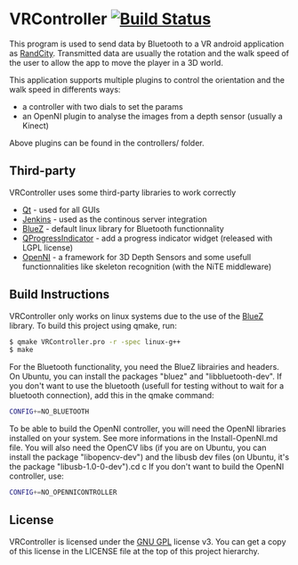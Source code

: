 VRController [![Build Status](http://ci.tjdev.fr/buildStatus/icon?job=VRController)](http://ci.tjdev.fr/job/VRController/)
============

This program is used to send data by Bluetooth to a VR android application as [RandCity]. Transmitted data are usually the rotation and the walk speed of the user to allow the app to move the player in a 3D world.

This application supports multiple plugins to control the orientation and the walk speed in differents ways:
* a controller with two dials to set the params
* an OpenNI plugin to analyse the images from a depth sensor (usually a Kinect)

Above plugins can be found in the controllers/ folder.

Third-party
-----------

VRController uses some third-party libraries to work correctly

* [Qt] - used for all GUIs
* [Jenkins] - used as the continous server integration
* [BlueZ] - default linux library for Bluetooth functionnality
* [QProgressIndicator] - add a progress indicator widget (released with LGPL license)
* [OpenNI] - a framework for 3D Depth Sensors and some usefull functionnalities like skeleton recognition (with the NiTE middleware)

Build Instructions
------------------

VRController only works on linux systems due to the use of the [BlueZ] library.
To build this project using qmake, run:

```sh
$ qmake VRController.pro -r -spec linux-g++
$ make
```

For the Bluetooth functionality, you need the BlueZ librairies and headers. On Ubuntu, you can install the packages "bluez" and "libbluetooth-dev".
If you don't want to use the bluetooth (usefull for testing without to wait for a bluetooth connection), add this in the qmake command:

```sh
CONFIG+=NO_BLUETOOTH
```

To be able to build the OpenNI controller, you will need the OpenNI libraries installed on your system. See more informations in the Install-OpenNI.md file. You will also need the OpenCV libs (if you are on Ubuntu, you can install the package "libopencv-dev") and the libusb dev files (on Ubuntu, it's the package "libusb-1.0-0-dev").cd c
If you don't want to build the OpenNI controller, use:

```sh
CONFIG+=NO_OPENNICONTROLLER
```

License
-------

VRController is licensed under the [GNU GPL] license v3. You can get a copy of this license in the LICENSE file at the top of this project hierarchy.


[Qt]:http://qt-project.org/
[Jenkins]:http://jenkins-ci.org/
[BlueZ]:http://www.bluez.org/
[GNU GPL]:http://www.gnu.org/licenses/gpl-3.0.en.html
[RandCity]:https://github.com/Toutjuste/RandCity
[QProgressIndicator]:https://github.com/mojocorp/QProgressIndicator
[OpenNI]:https://github.com/OpenNI/OpenNI

